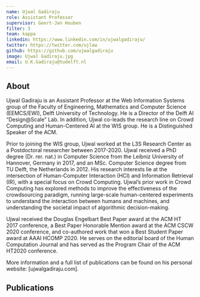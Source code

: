 ```yaml
---
name: Ujwal Gadiraju
role: Assistant Professor
supervisor: Geert-Jan Houben
filter: 3
team: kappa
linkedin: https://www.linkedin.com/in/ujwalgadiraju/
twitter: https://twitter.com/ujlaw
github: https://github.com/ujwalgadiraju
image: Ujwal Gadiraju.jpg
email: U.K.Gadiraju@tudelft.nl
---
```

## About

Ujwal Gadiraju is an Assistant Professor at the Web Information Systems group of the Faculty of Engineering, Mathematics and Computer Science (EEMCS/EWI), 
Delft University of Technology. He is a Director of the Delft AI “Design@Scale” Lab. In addition, Ujwal co-leads the research line on Crowd Computing and Human-Centered AI at the WIS group. 
He is a Distinguished Speaker of the ACM.

Prior to joining the WIS group, Ujwal worked at the L3S Research Center as a Postdoctoral researcher between 2017-2020. 
Ujwal received a PhD degree (Dr. rer. nat.) in Computer Science from the Leibniz University of Hannover, Germany in 2017, and an MSc. Computer Science degree 
from TU Delft, the Netherlands in 2012. His research interests lie at the intersection of Human-Computer Interaction (HCI) and Information Retrieval (IR), 
with a special focus on Crowd Computing. Ujwal’s prior work in Crowd Computing has explored methods to improve the effectiveness of the crowdsourcing paradigm, 
running large-scale human-centered experiments to understand the interaction between humans and machines, and understanding the societal impact of algorithmic 
decision-making.

Ujwal received the Douglas Engelbart Best Paper award at the ACM HT 2017 conference, a Best Paper Honorable Mention award at the ACM CSCW 2020 conference, 
and co-authored work that won a Best Student Paper award at AAAI HCOMP 2020. 
He serves on the editorial board of the Human Computation Journal and has served as the Program Chair of the ACM HT2020 conference.

More information and a full list of publications can be found on his personal website: [ujwalgadiraju.com].

## Publications
